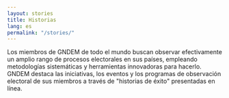 ```yaml
---
layout: stories
title: Historias
lang: es
permalink: "/stories/"
---
```


Los miembros de GNDEM de todo el mundo buscan observar efectivamente un amplio rango de procesos electorales en sus países, empleando metodologías sistemáticas y herramientas innovadoras para hacerlo. GNDEM destaca las iniciativas, los eventos y los programas de observación electoral de sus miembros a través de "historias de éxito" presentadas en línea.